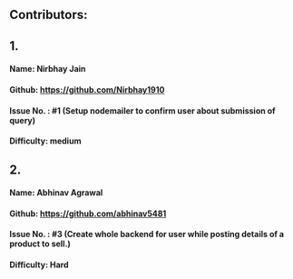 ## Contributors:

## 1.

#### Name: Nirbhay Jain

#### Github: https://github.com/Nirbhay1910

#### Issue No. : #1 (Setup nodemailer to confirm user about submission of query)

#### Difficulty: medium

## 2.

#### Name: Abhinav Agrawal

#### Github: https://github.com/abhinav5481

#### Issue No. : #3 (Create whole backend for user while posting details of a product to sell.)

#### Difficulty: Hard
